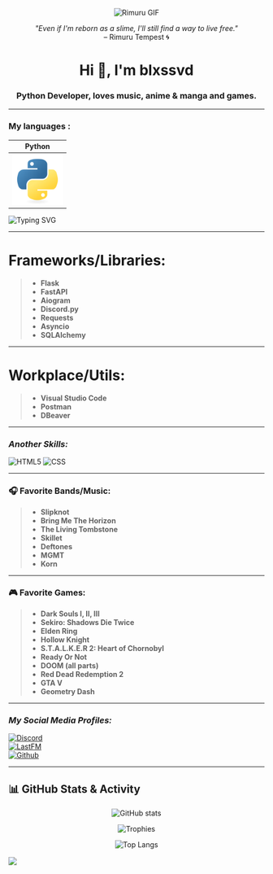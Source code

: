 <p align="center">
  <img src="https://media1.tenor.com/m/CGoW4TlGH78AAAAd/rimuru-rimuru-tempest.gif" alt="Rimuru GIF"/>
</p>

<p align="center">
  <em>"Even if I'm reborn as a slime, I'll still find a way to live free."</em>  
  <br>– Rimuru Tempest 🌀
</p>

<h1 align="center">Hi 👋, I'm blxssvd</h1>
<h3 align="center">Python Developer, loves music, anime & manga and games.</h3>

---

### My languages :
| Python |
|--------|
| <img src="https://raw.githubusercontent.com/devicons/devicon/refs/heads/master/icons/python/python-original.svg" width=100> |

<img src="https://readme-typing-svg.herokuapp.com?color=%23FFFFFF&lines=🕞+Started+coding+in+February+2024.+++" alt="Typing SVG" width="600" height="100"/>

---

# Frameworks/Libraries:
> * **Flask**
> * **FastAPI**
> * **Aiogram**
> * **Discord.py**
> * **Requests**
> * **Asyncio**
> * **SQLAlchemy**



___

# Workplace/Utils:
> * **Visual Studio Code**
> * **Postman**
> * **DBeaver**

___

### _Another Skills:_
![HTML5](https://img.shields.io/badge/html5-%23E34F26.svg?style=for-the-badge&logo=html5&logoColor=white)
![CSS](https://img.shields.io/badge/-CSS-1572B6?style=for-the-badge&logo=css3&logoColor=white)





___

### 🎧 Favorite Bands/Music:
> * **Slipknot**  
> * **Bring Me The Horizon**  
> * **The Living Tombstone**  
> * **Skillet**  
> * **Deftones**
> * **MGMT**
> * **Korn**

___

### 🎮 Favorite Games:
> * **Dark Souls I, II, III**
> * **Sekiro: Shadows Die Twice**
> * **Elden Ring**
> * **Hollow Knight**
> * **S.T.A.L.K.E.R 2: Heart of Chornobyl**
> * **Ready Or Not**
> * **DOOM (all parts)**
> * **Red Dead Redemption 2**
> * **GTA V**
> * **Geometry Dash**


___

### _My Social Media Profiles:_ 
[![Discord](https://img.shields.io/badge/Discord-%235865F2.svg?style=for-the-badge&logo=discord&logoColor=white)](https://discord.com/users/1007074248621301880)  
[![LastFM](https://img.shields.io/badge/Last.fm-D51007?style=for-the-badge&logo=last.fm&logoColor=white)](https://www.last.fm/user/blxssvd)  
[![Github](https://img.shields.io/badge/github-%23121011.svg?style=for-the-badge&logo=github&logoColor=white)](https://github.com/blxssvdd)

___

## 📊 GitHub Stats & Activity

<p align="center">
  <img src="https://github-readme-stats.vercel.app/api?username=blxssvdd&show_icons=true&theme=tokyonight" alt="GitHub stats"/>
</p>

<p align="center">
  <img src="https://github-profile-trophy.vercel.app/?username=blxssvdd&theme=darkhub&no-frame=true&margin-w=15&row=1&column=6" alt="Trophies"/>
</p>

<p align="center">
  <img src="https://github-readme-stats.vercel.app/api/top-langs/?username=blxssvdd&layout=compact&theme=tokyonight" alt="Top Langs"/>
</p>

<img align="center" src="https://badges.lastfm.workers.dev/last-played?user=blxssvd&recent=1&style=for-the-badge&cacheSeconds=120"/>
